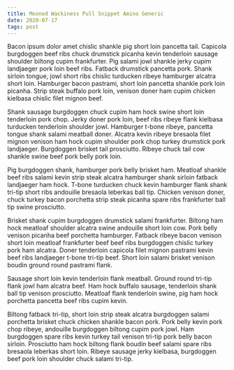 ```yaml
---
title: Mooned Wackiness Pull Snippet Amino Generic
date: 2020-07-17
tags: post
---
```


Bacon ipsum dolor amet chislic shankle pig short loin pancetta tail.  Capicola burgdoggen beef ribs chuck drumstick picanha kevin tenderloin sausage shoulder biltong cupim frankfurter.  Pig salami jowl shankle jerky cupim landjaeger pork loin beef ribs.  Fatback drumstick pancetta pork.  Shank sirloin tongue, jowl short ribs chislic turducken ribeye hamburger alcatra short loin.  Hamburger bacon pastrami, short loin pancetta shankle pork loin picanha.  Strip steak buffalo pork loin, venison doner ham cupim chicken kielbasa chislic filet mignon beef.

Shank sausage burgdoggen chuck cupim ham hock swine short loin tenderloin pork chop.  Jerky doner pork loin, beef ribs ribeye flank kielbasa turducken tenderloin shoulder jowl.  Hamburger t-bone ribeye, pancetta tongue shank salami meatball doner.  Alcatra kevin ribeye bresaola filet mignon venison ham hock cupim shoulder pork chop turkey drumstick pork landjaeger.  Burgdoggen brisket tail prosciutto.  Ribeye chuck tail cow shankle swine beef pork belly pork loin.

Pig burgdoggen shank, hamburger pork belly brisket ham.  Meatloaf shankle beef ribs salami kevin strip steak alcatra hamburger shank sirloin fatback landjaeger ham hock.  T-bone turducken chuck kevin hamburger flank shank tri-tip short ribs andouille bresaola leberkas ball tip.  Chicken venison doner, chuck turkey bacon porchetta strip steak picanha spare ribs frankfurter ball tip swine prosciutto.

Brisket shank cupim burgdoggen drumstick salami frankfurter.  Biltong ham hock meatloaf shoulder alcatra swine andouille short loin cow.  Pork belly venison picanha beef porchetta hamburger.  Fatback ribeye bacon venison short loin meatloaf frankfurter beef beef ribs burgdoggen chislic turkey pork ham alcatra.  Doner tenderloin capicola filet mignon pastrami kevin beef ribs landjaeger t-bone tri-tip beef.  Short loin salami brisket venison boudin ground round pastrami flank.

Sausage short loin kevin tenderloin flank meatball.  Ground round tri-tip flank jowl ham alcatra beef.  Ham hock buffalo sausage, tenderloin shank ball tip venison prosciutto.  Meatloaf flank tenderloin swine, pig ham hock porchetta pancetta beef ribs cupim kevin.

Biltong fatback tri-tip, short loin strip steak alcatra burgdoggen salami porchetta brisket chuck chicken shankle bacon pork.  Pork belly kevin pork chop ribeye, andouille burgdoggen biltong cupim pork jowl.  Ham burgdoggen spare ribs kevin turkey tail venison tri-tip pork belly bacon sirloin.  Prosciutto ham hock biltong flank boudin beef salami spare ribs bresaola leberkas short loin.  Ribeye sausage jerky kielbasa, burgdoggen beef pork loin shoulder chuck salami tri-tip.